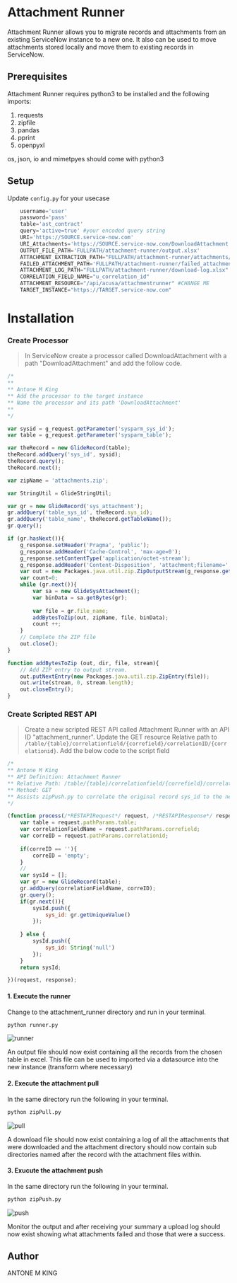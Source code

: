 # Attachment Runner

Attachment Runner allows you to migrate records and attachments from an existing ServiceNow instance to a new one.
It also can be used to move attachments stored locally and move them to existing records in ServiceNow.

## Prerequisites

Attachment Runner requires python3 to be installed and the following imports:

1. requests
2. zipfile
3. pandas
4. pprint
5. openpyxl

os, json, io and mimetpyes should come with python3

## Setup

Update `config.py` for your usecase
```python
    username='user'
    password='pass' 
    table='ast_contract'
    query='active=true' #your encoded query string
    URI='https://SOURCE.service-now.com'
    URI_Attachments='https://SOURCE.service-now.com/DownloadAttachment.do?'
    OUTPUT_FILE_PATH='FULLPATH/attachment-runner/output.xlsx' 
    ATTACHMENT_EXTRACTION_PATH="FULLPATH/attachment-runner/attachments/"
    FAILED_ATTACHMENT_PATH='FULLPATH/attachment-runner/failed_attachments/'
    ATTACHMENT_LOG_PATH="FULLPATH/attachment-runner/download-log.xlsx"
    CORRELATION_FIELD_NAME="u_correlation_id"
    ATTACHMENT_RESOURCE="/api/acusa/attachmentrunner" #CHANGE ME
    TARGET_INSTANCE="https://TARGET.service-now.com"
```

# Installation

### Create Processor

> In ServiceNow create a processor called DownloadAttachment with a path "DownloadAttachment" and add the follow code.

```javascript
/*
**
** Antone M King
** Add the processor to the target instance
** Name the processor and its path 'DownloadAttachment'
**
*/

var sysid = g_request.getParameter('sysparm_sys_id');
var table = g_request.getParameter('sysparm_table');

var theRecord = new GlideRecord(table);
theRecord.addQuery('sys_id', sysid);
theRecord.query();
theRecord.next();

var zipName = 'attachments.zip';

var StringUtil = GlideStringUtil;

var gr = new GlideRecord('sys_attachment');
gr.addQuery('table_sys_id', theRecord.sys_id);
gr.addQuery('table_name', theRecord.getTableName());
gr.query();

if (gr.hasNext()){
    g_response.setHeader('Pragma', 'public');
    g_response.addHeader('Cache-Control', 'max-age=0');
    g_response.setContentType('application/octet-stream');
    g_response.addHeader('Content-Disposition', 'attachment;filename=' + zipName);
    var out = new Packages.java.util.zip.ZipOutputStream(g_response.getOutputStream());
    var count=0;
    while (gr.next()){
        var sa = new GlideSysAttachment();
        var binData = sa.getBytes(gr);
        
        var file = gr.file_name;
        addBytesToZip(out, zipName, file, binData);
        count ++;
    }
    // Complete the ZIP file
    out.close();
}

function addBytesToZip (out, dir, file, stream){
    // Add ZIP entry to output stream.
    out.putNextEntry(new Packages.java.util.zip.ZipEntry(file));
    out.write(stream, 0, stream.length);
    out.closeEntry();
}
```

### Create Scripted REST API

> Create a new scripted REST API called Attachment Runner with an API ID "attachment_runner".
> Update the GET resource Relative path to `/table/{table}/correlationfield/{correfield}/correlationID/{correlationid}`.
> Add the below code to the script field

```javascript
/*
** Antone M King
** API Definition: Attachment Runner
** Relative Path: /table/{table}/correlationfield/{correfield}/correlationID/{correlationid}
** Method: GET
** Assists zipPush.py to correlate the original record sys_id to the new one
*/

(function process(/*RESTAPIRequest*/ request, /*RESTAPIResponse*/ response) {
	var table = request.pathParams.table;
	var correlationFieldName = request.pathParams.correfield;
	var correID = request.pathParams.correlationid;
	
	if(correID == ''){
		correID = 'empty';
	}
	//
	var sysId = [];
	var gr = new GlideRecord(table);
	gr.addQuery(correlationFieldName, correID);
	gr.query();
	if(gr.next()){
		sysId.push({
			sys_id: gr.getUniqueValue()
		});
		
	} else {
		sysId.push({
			sys_id: String('null')
		});
	}
	return sysId;

})(request, response);

```

#### 1. Execute the runner

Change to the attachment_runner directory and run in your terminal.

```sh
python runner.py
```
![runner](https://github.com/antoneking/core/blob/master/utilities/attachment-runner/screenshots/runner.png)

An output file should now exist containing all the records from the chosen table in excel. This file can be used to imported via a datasource into the new instance (transform where necessary)

#### 2. Execute the attachment pull

In the same directory run the following in your terminal.

```sh
python zipPull.py
```
![pull](https://github.com/antoneking/core/blob/master/utilities/attachment-runner/screenshots/zipPull.png)

A download file should now exist containing a log of all the attachments that were downloaded and the attachment directory should now contain sub directories named after the record with the attachment files within.


#### 3. Exucute the attachment push

In the same directory run the following in your terminal.

```sh
python zipPush.py
```
![push](https://github.com/antoneking/core/blob/master/utilities/attachment-runner/screenshots/zipPush.png)

Monitor the output and after receiving your summary a upload log should now exist showing what attachments failed and those that were a success.

## Author

ANTONE M KING


